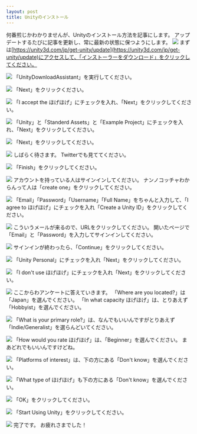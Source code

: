 ```yaml
---
layout: post
title: Unityのインストール
---
```

何番煎じかわかりませんが、Unityのインストール方法を記事にします。
アップデートするたびに記事を更新し、常に最新の状態に保つようにします。
![](/assets/UnityInstall/0.jpg)
まずは[https://unity3d.com/jp/get-unity/update](https://unity3d.com/jp/get-unity/update)にアクセスして、「インストーラーをダウンロード」をクリックしてください。

![](/assets/UnityInstall/1.jpg)
「UnityDownloadAssistant」を実行してください。

![](/assets/UnityInstall/2.jpg)
「Next」をクリックください。

![](/assets/UnityInstall/3.jpg)
「I accept the ほげほげ」にチェックを入れ、「Next」をクリックしてください。

![](/assets/UnityInstall/4.jpg)
「Unity」と「Standerd Assets」と「Example Project」にチェックを入れ、「Next」をクリックしてください。

![](/assets/UnityInstall/5.jpg)
「Next」をクリックしてください。

![](/assets/UnityInstall/6.jpg)
しばらく待さます。
Twitterでも見ててください。

![](/assets/UnityInstall/7.jpg)
「Finish」をクリックしてください。

![](/assets/UnityInstall/8.jpg)
アカウントを持っている人はサインインしてください。
ナンノコッチャわからんって人は「create one」をクリックしてください。

![](/assets/UnityInstall/9.jpg)
「Email」「Password」「Username」「Full Name」をちゃんと入力して、「I agree to ほげほげ」にチェックを入れ「Create a Unity ID」をクリックしてください。

![](/assets/UnityInstall/10.jpg)
こういうメールが来るので、URLをクリックしてください。
開いたページで「Email」と「Password」を入力してサインインしてください。

![](/assets/UnityInstall/11.jpg)
サインインが終わったら、「Continue」をクリックしてください。

![](/assets/UnityInstall/12.jpg)
「Unity Personal」にチェックを入れ「Next」をクリックしてください。

![](/assets/UnityInstall/13.jpg)
「I don't use ほげほげ」にチェックを入れ「Next」をクリックしてください。

![](/assets/UnityInstall/14.jpg)
ここからわアンケートに答えていきます。
「Where are you located?」は「Japan」を選んでください。
「In what capacity ほげほげ」は、とりあえず「Hobbyist」を選んでください。

![](/assets/UnityInstall/15.jpg)
「What is your primary role?」は、なんでもいいんですがとりあえず「Indie/Generalist」を選らんどいてください。

![](/assets/UnityInstall/16.jpg)
「How would you rate ほげほげ」は、「Beginner」を選んでください。
まあどれでもいいんですけどね。

![](/assets/UnityInstall/17.jpg)
「Platforms of interest」は、下の方にある「Don't know」を選んでください。

![](/assets/UnityInstall/18.jpg)
「What type of ほげほげ」も下の方にある「Don't know」を選んでください。

![](/assets/UnityInstall/19.jpg)
「OK」をクリックしてください。

![](/assets/UnityInstall/20.jpg)
「Start Using Unity」をクリックしてください。

![](/assets/UnityInstall/21.jpg)
完了です。
お疲れさまでした！
